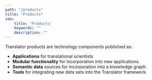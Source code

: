 ```yaml
---
path: "/products"
title: "Products"
seo:
    title: "Products"
    keywords: ""
    description: ""
---
```



Translator products are technology components published as:
* **Applications** for translational scientists
* **Modular functionality** for incorporation into new applications.
* **Semantic data** sources for incorporation into a knowledge graph.
* **Tools** for integrating new data sets into the Translator framework.